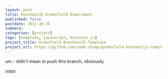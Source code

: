 ```yaml
---
layout: post
title: KnockoutJS Greenfield Experiment
published: false
postdate: 2011-10-25
summary:
categories: [project]
tags: [template, javascript, knockout.js]
project_title: Greenfield KnockoutJS Template
project_url: https://github.com/code-chimp/greenfield-knockoutjs-template
---
```


um - didn't mean to push this branch, obviously

oops
